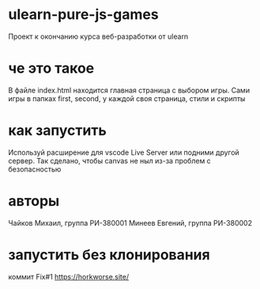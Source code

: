 # ulearn-pure-js-games
Проект к окончанию курса веб-разработки от ulearn

# че это такое
В файле index.html находится главная страница с выбором игры. Сами игры в папках first, second, у каждой своя страница, стили и скрипты

# как запустить
Используй расширение для vscode Live Server или подними другой сервер. Так сделано, чтобы canvas не ныл из-за проблем с безопасностью

# авторы
Чайков Михаил, группа РИ-380001
Минеев Евгений, группа РИ-380002
# запустить без клонирования
коммит Fix#1
https://horkworse.site/
